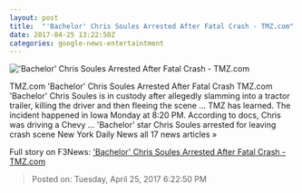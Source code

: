 ```yaml
---
layout: post
title:  "'Bachelor' Chris Soules Arrested After Fatal Crash - TMZ.com"
date: 2017-04-25 13:22:50Z
categories: google-news-entertaintment
---
```


!['Bachelor' Chris Soules Arrested After Fatal Crash - TMZ.com](http://ll-media.tmz.com/2017/04/25/0425-chris-soules-mug-wm-01-1200x630.jpg)

TMZ.com 'Bachelor' Chris Soules Arrested After Fatal Crash TMZ.com 'Bachelor' Chris Soules is in custody after allegedly slamming into a tractor trailer, killing the driver and then fleeing the scene ... TMZ has learned. The incident happened in Iowa Monday at 8:20 PM. According to docs, Chris was driving a Chevy ... 'Bachelor' star Chris Soules arrested for leaving crash scene New York Daily News all 17 news articles »


Full story on F3News: ['Bachelor' Chris Soules Arrested After Fatal Crash - TMZ.com](http://www.f3nws.com/n/DUsPXE)

> Posted on: Tuesday, April 25, 2017 6:22:50 PM

